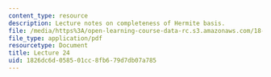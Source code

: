 ```yaml
---
content_type: resource
description: Lecture notes on completeness of Hermite basis.
file: /media/https%3A/open-learning-course-data-rc.s3.amazonaws.com/18-102-introduction-to-functional-analysis-spring-2009/1826dc6d058501cc8fb679d7db07a785_MIT18_102s09_lec24.pdf
file_type: application/pdf
resourcetype: Document
title: Lecture 24
uid: 1826dc6d-0585-01cc-8fb6-79d7db07a785
---
```

